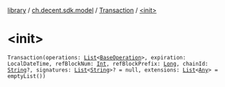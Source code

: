 [library](../../index.md) / [ch.decent.sdk.model](../index.md) / [Transaction](index.md) / [&lt;init&gt;](./-init-.md)

# &lt;init&gt;

`Transaction(operations: `[`List`](https://kotlinlang.org/api/latest/jvm/stdlib/kotlin.collections/-list/index.html)`<`[`BaseOperation`](../../ch.decent.sdk.model.operation/-base-operation/index.md)`>, expiration: LocalDateTime, refBlockNum: `[`Int`](https://kotlinlang.org/api/latest/jvm/stdlib/kotlin/-int/index.html)`, refBlockPrefix: `[`Long`](https://kotlinlang.org/api/latest/jvm/stdlib/kotlin/-long/index.html)`, chainId: `[`String`](https://kotlinlang.org/api/latest/jvm/stdlib/kotlin/-string/index.html)`?, signatures: `[`List`](https://kotlinlang.org/api/latest/jvm/stdlib/kotlin.collections/-list/index.html)`<`[`String`](https://kotlinlang.org/api/latest/jvm/stdlib/kotlin/-string/index.html)`>? = null, extensions: `[`List`](https://kotlinlang.org/api/latest/jvm/stdlib/kotlin.collections/-list/index.html)`<`[`Any`](https://kotlinlang.org/api/latest/jvm/stdlib/kotlin/-any/index.html)`> = emptyList())`